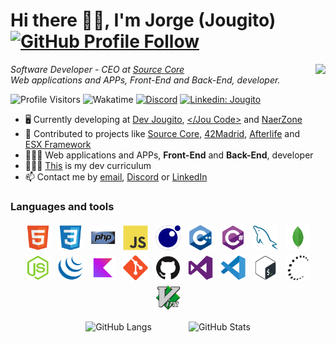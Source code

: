 <h1>Hi there 👋🏻, I'm Jorge (Jougito) <a href="https://github.com/jougito"><img src="https://img.shields.io/github/followers/jougito?label=Follow&style=social" alt="GitHub Profile Follow" /></a></h1>

<img align="right" src=./.github/images/bored-tired.gif height="230px" style="object-fit: cover; float: right" />

<p>
 <em>Software Developer - CEO at <a href="https://source-core.com/" target="_blank">Source Core</a>
 <br>Web applications and APPs, Front-End and Back-End, developer.</em>
</p>

![Profile Visitors](https://visitor-badge.laobi.icu/badge?page_id=jougito.jougito)
![Wakatime](https://wakatime.com/badge/user/bdaaca84-bcb6-4cfa-8716-8c6d7b727f50.svg?style=flat)
[![Discord](https://img.shields.io/badge/-Jougito%230001-blue?style=flat&logo=discord&logoColor=white)](https://discord.gg/74gVSf7)
[![Linkedin: Jougito](https://img.shields.io/badge/Jorge_G.-blue?style=flat&logo=Linkedin&logoColor=white&link=https://www.linkedin.com/in/jougito/)](https://www.linkedin.com/in/jougito/)

- 🖥️ Currently developing at [Dev Jougito](https://dev-jougito.com/), [</Jou Code>](https://jougito.tebex.io/) and [NaerZone](https://naerzone.com/)
- 📑 Contributed to projects like [Source Core](https://source-core.com/), [42Madrid](https://www.42madrid.com/en/), [Afterlife](https://afterliferoleplay.com/) and [ESX Framework](https://esx-framework.org/)
- 🧑🏻‍💻 Web applications and APPs, **Front-End** and **Back-End**, developer
- 👨🏻‍🎓 [This](https://jougito.com/cv) is my dev curriculum
- 📫 Contact me by [email](mailto:jorge@dev-jougito.com), [Discord](https://discord.gg/74gVSf7) or [LinkedIn](https://www.linkedin.com/in/jougito/)

### Languages and tools

<p align="center">
 <a href="https://html.spec.whatwg.org/multipage/"><img src="https://raw.githubusercontent.com/devicons/devicon/master/icons/html5/html5-original.svg" alt="html" width=40 height="40" style="vertical-align:top; margin:4px"></a>
 <a href="https://www.w3.org/Style/CSS/"><img src="https://raw.githubusercontent.com/devicons/devicon/master/icons/css3/css3-original.svg" alt="css" width=40 height="40" style="vertical-align:top; margin:4px"></a>
 <a href="https://www.php.net"><img src="https://raw.githubusercontent.com/devicons/devicon/master/icons/php/php-original.svg" alt="php" width=40 height="40" style="vertical-align:top; margin:4px"></a>
 <a href="https://www.javascript.com"><img src="https://raw.githubusercontent.com/devicons/devicon/master/icons/javascript/javascript-original.svg" alt="javascript" width=40 height="40" style="vertical-align:top; margin:4px"></a>
 <a href="https://www.lua.org"><img src="https://raw.githubusercontent.com/devicons/devicon/master/icons/lua/lua-original.svg" alt="lua" width=40 height="40" style="vertical-align:top; margin:4px"></a>
 <a href="https://www.cplusplus.com"><img src="https://raw.githubusercontent.com/devicons/devicon/master/icons/cplusplus/cplusplus-original.svg" alt="cpp" width=40 height="40" style="vertical-align:top; margin:4px"></a>
 <a href="https://www.c-sharpcorner.com"><img src="https://raw.githubusercontent.com/devicons/devicon/master/icons/csharp/csharp-original.svg" alt="cs" width=40 height="40" style="vertical-align:top; margin:4px"></a>
 <a href="https://www.mysql.com"><img src="https://raw.githubusercontent.com/devicons/devicon/master/icons/mysql/mysql-original.svg" alt="mysql" width=40 height="40" style="vertical-align:top; margin:4px"></a>
 <a href="https://www.mongodb.com"><img src="https://raw.githubusercontent.com/devicons/devicon/master/icons/mongodb/mongodb-original.svg" alt="mongodb" width=40 height="40" style="vertical-align:top; margin:4px"></a>
 <a href="https://nodejs.org"><img src="https://raw.githubusercontent.com/devicons/devicon/master/icons/nodejs/nodejs-original.svg" alt="nodejs" width=40 height="40" style="vertical-align:top; margin:4px"></a>
 <a href="https://jquery.com"><img src="https://raw.githubusercontent.com/devicons/devicon/master/icons/jquery/jquery-original.svg" alt="bash" width=40 height="40" style="vertical-align:top; margin:4px"></a>
 <a href="https://kotlinlang.org"><img src="https://raw.githubusercontent.com/devicons/devicon/master/icons/kotlin/kotlin-original.svg" alt="bash" width=40 height="40" style="vertical-align:top; margin:4px"></a>
 <a href="https://git-scm.com"><img src="https://raw.githubusercontent.com/devicons/devicon/master/icons/git/git-original.svg" alt="git" width=40 height="40" style="vertical-align:top; margin:4px"></a>
 <a href="https://github.com"><img src="https://raw.githubusercontent.com/devicons/devicon/master/icons/github/github-original.svg" alt="github" width=40 height="40" style="vertical-align:top; margin:4px"></a>
 <a href="https://visualstudio.com"><img src="https://raw.githubusercontent.com/devicons/devicon/master/icons/visualstudio/visualstudio-plain.svg" alt="visual studio" width=40 height="40" style="vertical-align:top; margin:4px"></a>
 <a href="https://code.visualstudio.com"><img src="https://raw.githubusercontent.com/devicons/devicon/master/icons/vscode/vscode-original.svg" alt="vs code" width=40 height="40" style="vertical-align:top; margin:4px"></a>
 <a href="https://www.gnu.org/software/bash/"><img src="https://raw.githubusercontent.com/devicons/devicon/master/icons/bash/bash-original.svg" alt="bash" width=40 height="40" style="vertical-align:top; margin:4px"></a>
 <a href="https://www.ssh.com"><img src="https://raw.githubusercontent.com/devicons/devicon/master/icons/ssh/ssh-original.svg" alt="bash" width=40 height="40" style="vertical-align:top; margin:4px"></a>
 <a href="https://www.vim.org"><img src="https://raw.githubusercontent.com/devicons/devicon/master/icons/vim/vim-original.svg" alt="bash" width=40 height="40" style="vertical-align:top; margin:4px"></a>
</p>
<div align="center">
 
![GitHub Langs](https://github-readme-stats.vercel.app/api/top-langs/?username=jougito&layout=compact&langs_count=6&theme=github_dark&exclude_repo=sharpwow)
&nbsp;&nbsp;&nbsp;&nbsp;&nbsp;&nbsp;&nbsp;&nbsp;&nbsp;&nbsp;&nbsp;&nbsp;&nbsp;
![GitHub Stats](https://github-readme-stats.vercel.app/api/?username=jougito&theme=github_dark&count_private=true&show_icons=true&hide_rank=true&include_all_commits=true&hide_title=true)
</div>
